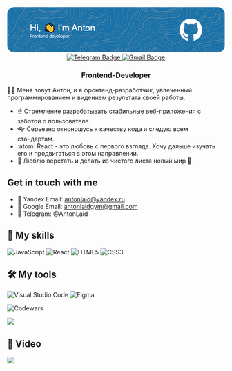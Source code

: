 <img src="github-header-image.png" alt="Banner"/>

<div id="badges" align="center">
  <a href="https://t.me/AntonLaid">
    <img src="https://img.shields.io/badge/Telegram-2CA5E0?style=for-the-badge&logo=telegram&logoColor=white" alt="Telegram Badge"/>
  </a>
  <a href="mailto:kristina.jumanova@gmail.com">
    <img src="https://img.shields.io/badge/Gmail-D14836?style=for-the-badge&logo=gmail&logoColor=white" alt="Gmail Badge"/>
  </a>
</div>
<h3 align="center">Frontend-Developer</h3>

:man_technologist: Меня зовут Антон, и я фронтенд-разработчик, увлеченный программированием и видением результата своей работы.

- :point_up: Стремление разрабатывать стабильные веб-приложения с заботой о пользователе.
- :eyeglasses: Серьезно отноношусь к качеству кода и следую всем стандартам.
- :atom: React - это любовь с первого взгляда. Хочу дальше изучать его и продвигаться в этом направлении.
- :smiling_face_with_three_hearts: Люблю верстать и делать из чистого листа новый мир :milky_way:

## Get in touch with me

- 📧 Yandex Email: antonlaid@yandex.ru
- 📧 Google Email: antonlaidgym@gmail.com
- 📱 Telegram: @AntonLaid

## :muscle: My skills

![JavaScript](https://img.shields.io/badge/javascript-%23323330.svg?style=for-the-badge&logo=javascript&logoColor=%23F7DF1E)
![React](https://img.shields.io/badge/react-%2320232a.svg?style=for-the-badge&logo=react&logoColor=%2361DAFB)
![HTML5](https://img.shields.io/badge/html5-%23E34F26.svg?style=for-the-badge&logo=html5&logoColor=white)
![CSS3](https://img.shields.io/badge/css3-%231572B6.svg?style=for-the-badge&logo=css3&logoColor=white)

## 🛠️ My tools

![Visual Studio Code](https://img.shields.io/badge/Visual%20Studio%20Code-0078d7.svg?style=for-the-badge&logo=visual-studio-code&logoColor=white)
![Figma](https://img.shields.io/badge/figma-%23F24E1E.svg?style=for-the-badge&logo=figma&logoColor=white)

![Codewars](https://github.r2v.ch/codewars?user=AntonLaid&top_languages=true)

![](https://komarev.com/ghpvc/?username=AntonLiad)

## 🎥 Video

<a href="https://www.youtube.com/channel/UCfeHUSxfFiVXFLncD17wW_g" target="_blank"><img src="https://img.shields.io/badge/YouTube-%23FF0000.svg?style=for-the-badge&logo=YouTube&logoColor=white"></a>

